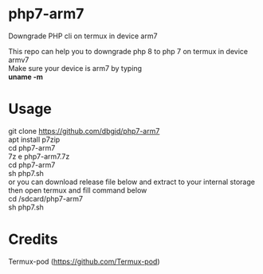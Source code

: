# php7-arm7
Downgrade PHP cli on termux in device arm7

This repo can help you to downgrade php 8 to php 7 on termux in device armv7
<br>
Make sure your device is arm7 by typing<br>
<b>uname -m</b>
# Usage
git clone https://github.com/dbgid/php7-arm7<br>
apt install p7zip<br>
cd php7-arm7<br>
7z e php7-arm7.7z<br>
cd php7-arm7<br>
sh php7.sh<br>
or you can download release file below and extract to your internal storage<br>
then open termux and fill command below<br>
cd /sdcard/php7-arm7<br>
sh php7.sh
# Credits
Termux-pod (https://github.com/Termux-pod)
